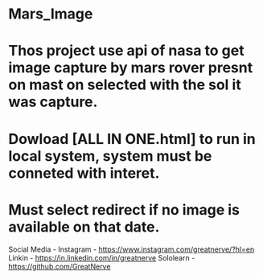 # Mars_Image
# Thos project use api of nasa to get image capture by mars rover presnt on mast on selected with the sol it was capture.
# Dowload [ALL IN ONE.html] to run in local system, system must be conneted with interet.
# Must select redirect if no image is available on that date.

Social Media - 
Instagram - https://www.instagram.com/greatnerve/?hl=en
Linkin - https://in.linkedin.com/in/greatnerve
Sololearn - https://github.com/GreatNerve
